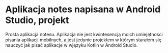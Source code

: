 # Aplikacja notes napisana w Android Studio, projekt


Prosta aplikacja notesu. Aplikacja nie jest kwintesencją moich umiejętności pisania aplikacji mobilnych, a jest jedynie projektem w którym starałem się nauczyć jak pisać aplikacje w wjęzyku Kotlin w Android Studio.
